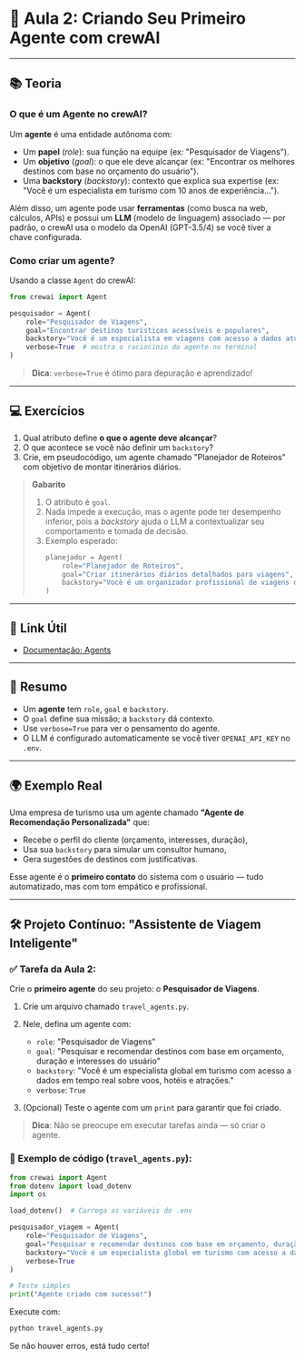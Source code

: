 # 🧠 **Aula 2: Criando Seu Primeiro Agente com crewAI**

---

## 📚 **Teoria**

### O que é um **Agente** no crewAI?
Um **agente** é uma entidade autônoma com:
- Um **papel** (*role*): sua função na equipe (ex: "Pesquisador de Viagens").
- Um **objetivo** (*goal*): o que ele deve alcançar (ex: "Encontrar os melhores destinos com base no orçamento do usuário").
- Uma **backstory** (*backstory*): contexto que explica sua expertise (ex: "Você é um especialista em turismo com 10 anos de experiência...").

Além disso, um agente pode usar **ferramentas** (como busca na web, cálculos, APIs) e possui um **LLM** (modelo de linguagem) associado — por padrão, o crewAI usa o modelo da OpenAI (GPT-3.5/4) se você tiver a chave configurada.

### Como criar um agente?
Usando a classe `Agent` do crewAI:

```python
from crewai import Agent

pesquisador = Agent(
    role="Pesquisador de Viagens",
    goal="Encontrar destinos turísticos acessíveis e populares",
    backstory="Você é um especialista em viagens com acesso a dados atualizados de preços e tendências.",
    verbose=True  # mostra o raciocínio do agente no terminal
)
```

> **Dica**: `verbose=True` é ótimo para depuração e aprendizado!

---

## 💻 **Exercícios**

1. Qual atributo define **o que o agente deve alcançar**?  
2. O que acontece se você não definir um `backstory`?  
3. Crie, em pseudocódigo, um agente chamado "Planejador de Roteiros" com objetivo de montar itinerários diários.

> **Gabarito**  
> 1. O atributo é `goal`.  
> 2. Nada impede a execução, mas o agente pode ter desempenho inferior, pois a *backstory* ajuda o LLM a contextualizar seu comportamento e tomada de decisão.  
> 3. Exemplo esperado:
>    ```python
>    planejador = Agent(
>        role="Planejador de Roteiros",
>        goal="Criar itinerários diários detalhados para viagens",
>        backstory="Você é um organizador profissional de viagens com experiência em logística e lazer."
>    )
>    ```

---

## 🔗 **Link Útil**

- [Documentação: Agents](https://docs.crewai.com/core-concepts/Agents)

---

## 📌 **Resumo**

- Um **agente** tem `role`, `goal` e `backstory`.
- O `goal` define sua missão; a `backstory` dá contexto.
- Use `verbose=True` para ver o pensamento do agente.
- O LLM é configurado automaticamente se você tiver `OPENAI_API_KEY` no `.env`.

---

## 🌍 **Exemplo Real**

Uma empresa de turismo usa um agente chamado **"Agente de Recomendação Personalizada"** que:
- Recebe o perfil do cliente (orçamento, interesses, duração),
- Usa sua `backstory` para simular um consultor humano,
- Gera sugestões de destinos com justificativas.

Esse agente é o **primeiro contato** do sistema com o usuário — tudo automatizado, mas com tom empático e profissional.

---

## 🛠️ **Projeto Contínuo: "Assistente de Viagem Inteligente"**

### ✅ Tarefa da Aula 2:
Crie o **primeiro agente** do seu projeto: o **Pesquisador de Viagens**.

1. Crie um arquivo chamado `travel_agents.py`.
2. Nele, defina um agente com:
   - `role`: "Pesquisador de Viagens"
   - `goal`: "Pesquisar e recomendar destinos com base em orçamento, duração e interesses do usuário"
   - `backstory`: "Você é um especialista global em turismo com acesso a dados em tempo real sobre voos, hotéis e atrações."
   - `verbose`: `True`

3. (Opcional) Teste o agente com um `print` para garantir que foi criado.

> **Dica**: Não se preocupe em executar tarefas ainda — só criar o agente.

### 📄 Exemplo de código (`travel_agents.py`):
```python
from crewai import Agent
from dotenv import load_dotenv
import os

load_dotenv()  # Carrega as variáveis do .env

pesquisador_viagem = Agent(
    role="Pesquisador de Viagens",
    goal="Pesquisar e recomendar destinos com base em orçamento, duração e interesses do usuário",
    backstory="Você é um especialista global em turismo com acesso a dados em tempo real sobre voos, hotéis e atrações.",
    verbose=True
)

# Teste simples
print("Agente criado com sucesso!")
```

Execute com:
```bash
python travel_agents.py
```

Se não houver erros, está tudo certo!

